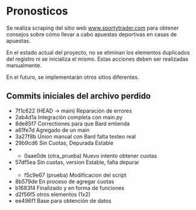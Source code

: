 # Pronosticos

Se realiza scraping del sitio web www.sportytrader.com para obtener consejos sobre cómo llevar a cabo apuestas deportivas en casas de apuestas.

En el estado actual del proyecto, no se eliminan los elementos duplicados del registro ni se inicializa el mismo. Estas acciones deben ser realizadas manualmente.

En el futuro, se implementarán otros sitios diferentes.

## Commits iniciales del archivo perdido
- 7f1c622 (HEAD -> main) Reparación de errores
- 2ab4d1a Integración completa con main.py
- 8de85f7 Correctiones para que Bard entienda
- a61fe7d Agregado de un main
- 3a27f8b Union manual con Bard falta testeo real
- 29b9cd6 Sin Cuotas, Depurada Estable
- - 0aae0de (otra_prueba) Nuevo intento obtener cuotas
- 57df5ea Sin cuotas, version Estable, falta depurar
- - f5c9e67 (prueba) Modificacion del script
- 8b579de En proceso de agregar cuotas
- b1683f4 Finalizado y en forma de funciones
- d2f56f5 otros elementos (1x2)
- ee496f1 Base para obtención de datos
